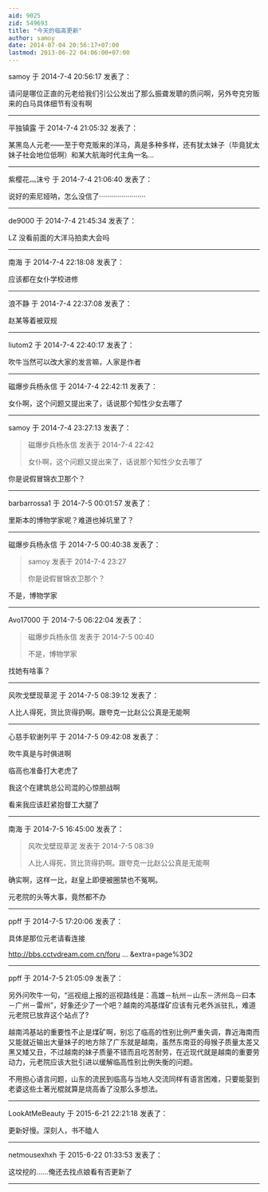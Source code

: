 ```yaml
---
aid: 9025
zid: 549693
title: "今天的临高更新"
author: samoy
date: 2014-07-04 20:56:17+07:00
lastmod: 2013-06-22 04:06:00+07:00
---
```


samoy 于 2014-7-4 20:56:17 发表了：

请问是哪位正直的元老给我们引公公发出了那么振聋发聩的质问啊，另外夸克穷贩来的白马具体细节有没有啊

---

平独镇露 于 2014-7-4 21:05:32 发表了：

某黑岛人元老——至于夸克贩来的洋马，真是多种多样，还有犹太妹子（毕竟犹太妹子社会地位低啊）和某大航海时代主角一名...

---

紫樱花灬沫兮 于 2014-7-4 21:06:40 发表了：

说好的索尼娅呐，怎么没信了·······················

---

de9000 于 2014-7-4 21:45:34 发表了：

LZ 没看前面的大洋马拍卖大会吗

---

南海 于 2014-7-4 22:18:08 发表了：

应该都在女仆学校进修

---

浪不静 于 2014-7-4 22:37:08 发表了：

赵某等着被双规

---

liutom2 于 2014-7-4 22:40:17 发表了：

吹牛当然可以改大家的发言嘛，人家是作者

---

磁爆步兵杨永信 于 2014-7-4 22:42:11 发表了：

女仆啊，这个问题又提出来了，话说那个知性少女去哪了

---

samoy 于 2014-7-4 23:27:13 发表了：

> 磁爆步兵杨永信 发表于 2014-7-4 22:42
>
> 女仆啊，这个问题又提出来了，话说那个知性少女去哪了

你是说假冒锦衣卫那个？

---

barbarrossa1 于 2014-7-5 00:01:57 发表了：

里斯本的博物学家呢？难道也掉坑里了？

---

磁爆步兵杨永信 于 2014-7-5 00:40:38 发表了：

> samoy 发表于 2014-7-4 23:27
>
> 你是说假冒锦衣卫那个？

不是，博物学家

---

Avo17000 于 2014-7-5 06:22:04 发表了：

> 磁爆步兵杨永信 发表于 2014-7-5 00:40
>
> 不是，博物学家

找她有啥事？

---

风吹戈壁现草泥 于 2014-7-5 08:39:12 发表了：

人比人得死，货比货得扔啊。跟夸克一比赵公公真是无能啊

---

心慈手软谢列平 于 2014-7-5 09:42:08 发表了：

吹牛真是与时俱进啊

临高也准备打大老虎了

我这个在建筑总公司混的心惊胆战啊

看来我应该赶紧抱督工大腿了

---

南海 于 2014-7-5 16:45:00 发表了：

> 风吹戈壁现草泥 发表于 2014-7-5 08:39
>
> 人比人得死，货比货得扔啊。跟夸克一比赵公公真是无能啊

确实啊，这样一比，赵皇上即便被圈禁也不冤啊。

元老院的头等大事，竟然都不办

---

ppff 于 2014-7-5 17:20:06 发表了：

具体是那位元老请看连接

http://bbs.cctvdream.com.cn/foru ... &amp;extra=page%3D2

---

ppff 于 2014-7-5 21:05:09 发表了：

另外问吹牛一句，“巡视组上报的巡视路线是：高雄－杭州－山东－济州岛－曰本－广州－雷州”，好象还少了一个吧？越南的鸿基煤矿应该有元老外派驻扎，难道元老院已放弃这个站点了?

越南鸿基站的重要性不止是煤矿啊，别忘了临高的性别比例严重失调，靠近海南而又能就近输出大量妹子的地方除了广东就是越南，虽然东南亚的母猴子质量太差又黑又矮又丑，不过越南的妹子质量不错而且吃苦耐劳，在近现代就是越南的重要劳动力，元老院应该大批引进以缓解临高性别比例失衡的问题。

不用担心语言问题，山东的流民到临高与当地人交流同样有语言困难，只要能娶到老婆这些土著光棍就算是烧高香了没那么多想法。

---

LookAtMeBeauty 于 2015-6-21 22:21:18 发表了：

更新好慢。深刻人，书不瞌人

---

netmousexhxh 于 2015-6-22 01:33:53 发表了：

这坟挖的……俺还去找点娘看有否更新了

---
